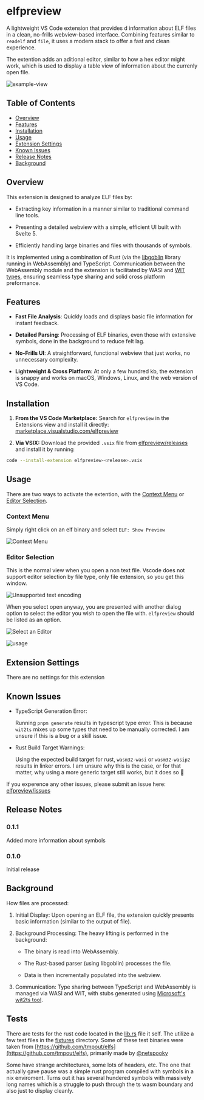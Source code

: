# elfpreview

A lightweight VS Code extension that provides d information about ELF files in a clean, no-frills webview-based interface. Combining features similar to `readelf` and `file`, it uses a modern stack to offer a fast and clean experience.

The extention adds an aditional editor, similar to how a hex editor might work, which is used to display a table view of information about the currenly open file.

![example-view](./docs/example-simple-view.png)

## Table of Contents

- [Overview](#overview)
- [Features](#features)
- [Installation](#installation)
- [Usage](#usage)
- [Extension Settings](#extension-settings)
- [Known Issues](#known-issues)
- [Release Notes](#release-notes)
- [Background](#background)

## Overview

This extension is designed to analyze ELF files by:

- Extracting key information in a manner similar to traditional command line tools.

- Presenting a detailed webview with a simple, efficient UI built with Svelte 5.

- Efficiently handling large binaries and files with thousands of symbols.

It is implemented using a combination of Rust (via the [libgoblin](https://github.com/m4b/goblin) library running in WebAssembly) and TypeScript. Communication between the WebAssembly module and the extension is facilitated by WASI and [WIT types](https://component-model.bytecodealliance.org/design/wit.html), ensuring seamless type sharing and solid cross platform preformance.

## Features

- **Fast File Analysis**: Quickly loads and displays basic file information for instant feedback.

- **Detailed Parsing**: Processing of ELF binaries, even those with extensive symbols, done in the background to reduce felt lag.

- **No-Frills UI**: A straightforward, functional webview that just works, no unnecessary complexity.

- **Lightweight & Cross Platform**: At only a few hundred kb, the extension is snappy and works on macOS, Windows, Linux, and the web version of VS Code.

## Installation

1. **From the VS Code Marketplace:** Search for `elfpreview` in the Extensions view and install it directly: [marketplace.visualstudio.com/elfpreview](https://marketplace.visualstudio.com/items?itemName=jlevere.elfpreview)

2. **Via VSIX:** Download the provided `.vsix` file from [elfpreview/releases](https://github.com/jlevere/elfpreview/releases) and install it by running

```bash
code --install-extension elfpreview-<release>.vsix
```

## Usage

There are two ways to activate the extention, with the [Context Menu](#context-menu) or [Editor Selection](#editor-selection).

### Context Menu

Simply right click on an elf binary and select `ELF: Show Preview`

![Context Menu](./docs/usage-context.png)

### Editor Selection

This is the normal view when you open a non text file. Vscode does not support editor selection by file type, only file extension, so you get this window.

![Unsupported text encoding](./docs/usage-unsupported.png)

When you select open anyway, you are presented with another dialog option to select the editor you wish to open the file with. `elfpreview` should be listed as an option.

![Select an Editor ](./docs/usage-editor.png)

![usage](./docs/usage.gif)

## Extension Settings

There are no settings for this extension

## Known Issues

- TypeScript Generation Error:

  Running `pnpm generate` results in typescript type error. This is because `wit2ts` mixes up some types that need to be manually corrected. I am unsure if this is a bug or a skill issue.

- Rust Build Target Warnings:

  Using the expected build target for rust, `wasm32-wasi` or `wasm32-wasip2` results in linker errors. I am unsure why this is the case, or for that matter, why using a more generic target still works, but it does so :shrug:

If you experence any other issues, please submit an issue here: [elfpreview/issues](https://github.com/jlevere/elfpreview/issues)

## Release Notes

### 0.1.1

Added more information about symbols

### 0.1.0

Initial release

## Background

How files are processed:

1. Initial Display: Upon opening an ELF file, the extension quickly presents basic information (similar to the output of file).

2. Background Processing: The heavy lifting is performed in the background:

   - The binary is read into WebAssembly.

   - The Rust-based parser (using libgoblin) processes the file.

   - Data is then incrementally populated into the webview.

3. Communication: Type sharing between TypeScript and WebAssembly is managed via WASI and WIT, with stubs generated using [Microsoft's wit2ts tool](https://github.com/microsoft/vscode-wasm/blob/main/wasm-component-model/bin/wit2ts).

## Tests

There are tests for the rust code located in the [lib.rs](./rust/src/lib.rs) file it self. The utilize a few test files in the [fixtures](./rust/tests/fixtures/) directory. Some of these test binaries were taken from [https://github.com/tmpout/elfs](https://github.com/tmpout/elfs), primarily made by [@netspooky](https://x.com/netspooky)

Some have strange architectures, some lots of headers, etc. The one that actually gave pause was a simple rust program compiled with symbols in a nix enviroment. Turns out it has several hundered symbols with massively long names which is a struggle to push through the ts wasm boundary and also just to display cleanly.

